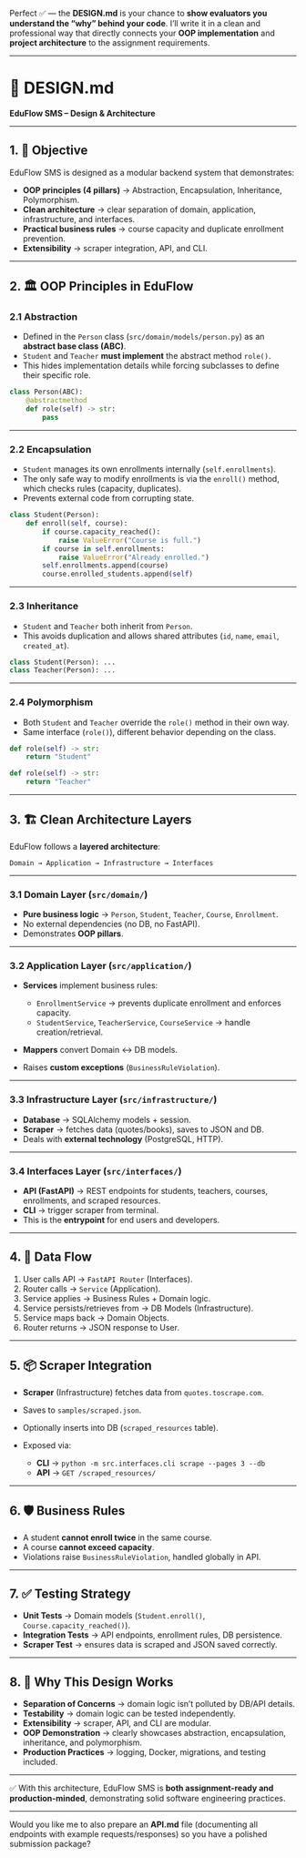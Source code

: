 Perfect ✅ — the **DESIGN.md** is your chance to **show evaluators you understand the “why” behind your code**.
I’ll write it in a clean and professional way that directly connects your **OOP implementation** and **project architecture** to the assignment requirements.

---

# 📄 DESIGN.md

**EduFlow SMS – Design & Architecture**

---

## 1. 🎯 Objective

EduFlow SMS is designed as a modular backend system that demonstrates:

* **OOP principles (4 pillars)** → Abstraction, Encapsulation, Inheritance, Polymorphism.
* **Clean architecture** → clear separation of domain, application, infrastructure, and interfaces.
* **Practical business rules** → course capacity and duplicate enrollment prevention.
* **Extensibility** → scraper integration, API, and CLI.

---

## 2. 🏛 OOP Principles in EduFlow

### 2.1 Abstraction

* Defined in the `Person` class (`src/domain/models/person.py`) as an **abstract base class (ABC)**.
* `Student` and `Teacher` **must implement** the abstract method `role()`.
* This hides implementation details while forcing subclasses to define their specific role.

```python
class Person(ABC):
    @abstractmethod
    def role(self) -> str:
        pass
```

---

### 2.2 Encapsulation

* `Student` manages its own enrollments internally (`self.enrollments`).
* The only safe way to modify enrollments is via the `enroll()` method, which checks rules (capacity, duplicates).
* Prevents external code from corrupting state.

```python
class Student(Person):
    def enroll(self, course):
        if course.capacity_reached():
            raise ValueError("Course is full.")
        if course in self.enrollments:
            raise ValueError("Already enrolled.")
        self.enrollments.append(course)
        course.enrolled_students.append(self)
```

---

### 2.3 Inheritance

* `Student` and `Teacher` both inherit from `Person`.
* This avoids duplication and allows shared attributes (`id`, `name`, `email`, `created_at`).

```python
class Student(Person): ...
class Teacher(Person): ...
```

---

### 2.4 Polymorphism

* Both `Student` and `Teacher` override the `role()` method in their own way.
* Same interface (`role()`), different behavior depending on the class.

```python
def role(self) -> str:
    return "Student"

def role(self) -> str:
    return "Teacher"
```

---

## 3. 🏗️ Clean Architecture Layers

EduFlow follows a **layered architecture**:

```
Domain → Application → Infrastructure → Interfaces
```

---

### 3.1 Domain Layer (`src/domain/`)

* **Pure business logic** → `Person`, `Student`, `Teacher`, `Course`, `Enrollment`.
* No external dependencies (no DB, no FastAPI).
* Demonstrates **OOP pillars**.

---

### 3.2 Application Layer (`src/application/`)

* **Services** implement business rules:

  * `EnrollmentService` → prevents duplicate enrollment and enforces capacity.
  * `StudentService`, `TeacherService`, `CourseService` → handle creation/retrieval.
* **Mappers** convert Domain ↔ DB models.
* Raises **custom exceptions** (`BusinessRuleViolation`).

---

### 3.3 Infrastructure Layer (`src/infrastructure/`)

* **Database** → SQLAlchemy models + session.
* **Scraper** → fetches data (quotes/books), saves to JSON and DB.
* Deals with **external technology** (PostgreSQL, HTTP).

---

### 3.4 Interfaces Layer (`src/interfaces/`)

* **API (FastAPI)** → REST endpoints for students, teachers, courses, enrollments, and scraped resources.
* **CLI** → trigger scraper from terminal.
* This is the **entrypoint** for end users and developers.

---

## 4. 🔄 Data Flow

1. User calls API → `FastAPI Router` (Interfaces).
2. Router calls → `Service` (Application).
3. Service applies → Business Rules + Domain logic.
4. Service persists/retrieves from → DB Models (Infrastructure).
5. Service maps back → Domain Objects.
6. Router returns → JSON response to User.

---

## 5. 📦 Scraper Integration

* **Scraper** (Infrastructure) fetches data from `quotes.toscrape.com`.
* Saves to `samples/scraped.json`.
* Optionally inserts into DB (`scraped_resources` table).
* Exposed via:

  * **CLI** → `python -m src.interfaces.cli scrape --pages 3 --db`
  * **API** → `GET /scraped_resources/`

---

## 6. 🛡️ Business Rules

* A student **cannot enroll twice** in the same course.
* A course **cannot exceed capacity**.
* Violations raise `BusinessRuleViolation`, handled globally in API.

---

## 7. ✅ Testing Strategy

* **Unit Tests** → Domain models (`Student.enroll()`, `Course.capacity_reached()`).
* **Integration Tests** → API endpoints, enrollment rules, DB persistence.
* **Scraper Test** → ensures data is scraped and JSON saved correctly.

---

## 8. 🚀 Why This Design Works

* **Separation of Concerns** → domain logic isn’t polluted by DB/API details.
* **Testability** → domain logic can be tested independently.
* **Extensibility** → scraper, API, and CLI are modular.
* **OOP Demonstration** → clearly showcases abstraction, encapsulation, inheritance, and polymorphism.
* **Production Practices** → logging, Docker, migrations, and testing included.

---

✅ With this architecture, EduFlow SMS is **both assignment-ready and production-minded**, demonstrating solid software engineering practices.

---

Would you like me to also prepare an **API.md** file (documenting all endpoints with example requests/responses) so you have a polished submission package?
